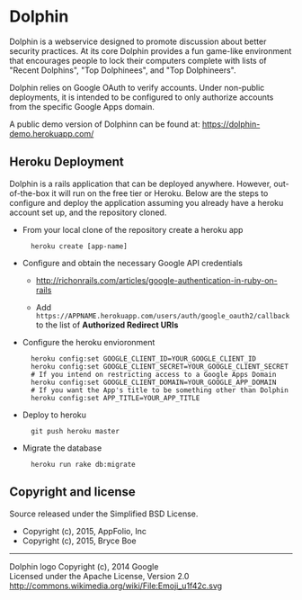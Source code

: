 # Dolphin

Dolphin is a webservice designed to promote discussion about better security
practices. At its core Dolphin provides a fun game-like environment that
encourages people to lock their computers complete with lists of "Recent
Dolphins", "Top Dolphinees", and "Top Dolphineers".

Dolphin relies on Google OAuth to verify accounts. Under non-public
deployments, it is intended to be configured to only authorize accounts from
the specific Google Apps domain.

A public demo version of Dolphinn can be found at:
https://dolphin-demo.herokuapp.com/

## Heroku Deployment

Dolphin is a rails application that can be deployed anywhere. However,
out-of-the-box it will run on the free tier or Heroku. Below are the steps to
configure and deploy the application assuming you already have a heroku account
set up, and the repository cloned.

* From your local clone of the repository create a heroku app

        heroku create [app-name]

* Configure and obtain the necessary Google API credentials

  * http://richonrails.com/articles/google-authentication-in-ruby-on-rails

  * Add `https://APPNAME.herokuapp.com/users/auth/google_oauth2/callback` to
    the list of __Authorized Redirect URIs__

* Configure the heroku envioronment

        heroku config:set GOOGLE_CLIENT_ID=YOUR_GOOGLE_CLIENT_ID
        heroku config:set GOOGLE_CLIENT_SECRET=YOUR_GOOGLE_CLIENT_SECRET
        # If you intend on restricting access to a Google Apps Domain
        heroku config:set GOOGLE_CLIENT_DOMAIN=YOUR_GOOGLE_APP_DOMAIN
        # If you want the App's title to be something other than Dolphin
        heroku config:set APP_TITLE=YOUR_APP_TITLE

* Deploy to heroku

        git push heroku master

* Migrate the database

        heroku run rake db:migrate

## Copyright and license

Source released under the Simplified BSD License.

* Copyright (c), 2015, AppFolio, Inc
* Copyright (c), 2015, Bryce Boe

---

Dolphin logo Copyright (c), 2014 Google  
Licensed under the Apache License, Version 2.0  
http://commons.wikimedia.org/wiki/File:Emoji_u1f42c.svg